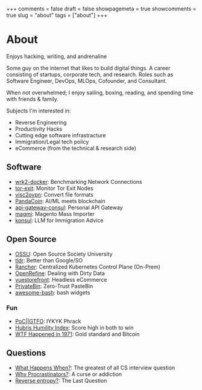 +++
comments = false
draft = false
showpagemeta = true
showcomments = true
slug = "about"
tags = ["about"]
+++

# About

Enjoys hacking, writing, and andrenaline

Some guy on the internet that likes to build digital things. A career consisting of startups, corporate tech, and research. Roles such as Software Engineer, DevOps, MLOps, Cofounder, and Consultant. 

When not overwhelmed; I enjoy sailing, boxing, reading, and spending time with friends & family. 

Subjects I'm interested in:
- Reverse Engineering
- Productivity Hacks
- Cutting edge software infrastracture 
- Immigration/Legal tech policy 
- eCommerce (from the technical & research side)

## Software
- [wrk2-docker](https://hub.docker.com/r/1vlad/wrk2-docker/): Benchmarking Network Connections
- [tor-exit](https://github.com/VDuda/tor-exit): Monitor Tor Exit Nodes
- [visc2ovpn](https://github.com/VDuda/viscosity-to-openvpn): Convert file formats
- [PandaCoin](https://github.com/VDuda/PandaCoin): AI/ML meets blockchain 
- [api-gateway-consul](https://github.com/VDuda/api-gateway-consul): Personal API Gateway
- [magmi](https://github.com/VDuda/magmi-git): Magento Mass Importer
- [konsul](http://konsul.io/): LLM for Immigration Advice

## Open Source 
- [OSSU](https://github.com/ossu): Open Source Society University
- [tldr](https://github.com/tldr-pages/tldr): Better than Google/SO
- [Rancher](https://github.com/rancher/rancher): Centralized Kubernetes Control Plane (On-Prem)
- [OpenRefine](https://github.com/OpenRefine/openrefine.org): Dealing with Dirty Data
- [vuestorefront](https://github.com/vuestorefront/magento2): Headless eCommerce
- [PrivateBin](https://github.com/PrivateBin/PrivateBin): Zero-Trust PasteBin
- [awesome-bash](https://github.com/awesome-lists/awesome-bash): bash widgets


### Fun
- [PoC||GTFO](https://github.com/angea/pocorgtfo): IYKYK Phrack
- [Hubris Humility Index](https://www.nunomonteiro.org/the-hubris-humility-index): Score high in both to win
- [WTF Happened in 1971](https://wtfhappenedin1971.com/): Gold standard and Bitcoin 



## Questions
- [What Happens When?](https://github.com/alex/what-happens-when): The greatest of all CS interview question
- [Why Procrastinators?](https://waitbutwhy.com/2013/11/how-to-beat-procrastination.html): A curse or addiction 
- [Reverse entropy?](http://users.ece.cmu.edu/~gamvrosi/thelastq.html): The Last Question


